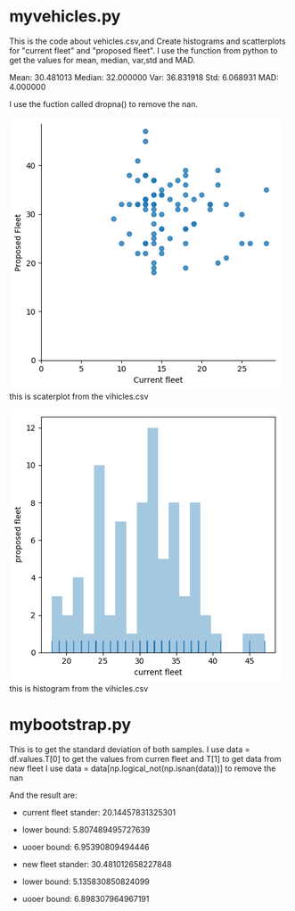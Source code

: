 # myvehicles.py
This is the code about vehicles.csv,and Create histograms and scatterplots for "current fleet" and "proposed fleet". 
I use the function from python to get the values for mean, median, var,std and MAD.

Mean: 30.481013
Median: 32.000000
Var: 36.831918
Std: 6.068931
MAD: 4.000000

I use the fuction called dropna() to remove the nan.

![logo](./my_scaterplot.png?raw=true)
this is scaterplot from the vihicles.csv

![logo](./my_histogram.png?raw=true)
this is histogram from the vihicles.csv

# mybootstrap.py
This is to get the standard deviation of both samples. 
I use data = df.values.T[0]	to get the values from curren fleet and T[1] to get data from new fleet
I use data = data[np.logical_not(np.isnan(data))] to remove the nan 

And the result are:
-  current fleet stander: 20.14457831325301
-  lower bound: 5.807489495727639
-  uooer bound: 6.95390809494446

-  new fleet stander: 30.481012658227848
-  lower bound: 5.135830850824099
-  uooer bound: 6.898307964967191


